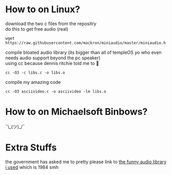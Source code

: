 # How to on Linux?
download the two c files from the repositry <br/>
do this to get free audio (real)
```
wget https://raw.githubusercontent.com/mackron/miniaudio/master/miniaudio.h
```
compile bloated audio library (its bigger than all of templeOS yo who even needs audio support beyond the pc speaker) <br/>
using cc because dennis ritchie told me to 🙏
```
cc -O3 -c libs.c -o libs.o
```
compile my amazing code
```
cc -O3 asciivideo.c -o asciivideo -lm libs.o
```
# How to on Michaelsoft Binbows?
¯\\\_(ツ)_/¯
# Extra Stuffs
the government has asked me to pretty please link to [the funny audio library i used](https://github.com/mackron/miniaudio) which is 1984 smh
